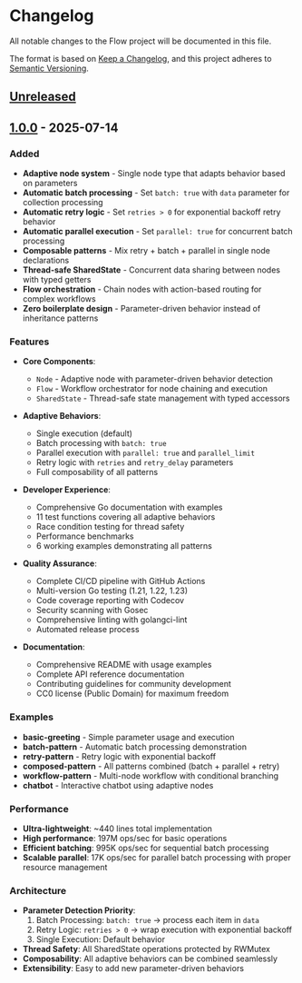 # Changelog

All notable changes to the Flow project will be documented in this file.

The format is based on [Keep a Changelog](https://keepachangelog.com/en/1.0.0/),
and this project adheres to [Semantic Versioning](https://semver.org/spec/v2.0.0.html).

## [Unreleased]

## [1.0.0] - 2025-07-14

### Added
- **Adaptive node system** - Single node type that adapts behavior based on parameters
- **Automatic batch processing** - Set `batch: true` with `data` parameter for collection processing
- **Automatic retry logic** - Set `retries > 0` for exponential backoff retry behavior
- **Automatic parallel execution** - Set `parallel: true` for concurrent batch processing
- **Composable patterns** - Mix retry + batch + parallel in single node declarations
- **Thread-safe SharedState** - Concurrent data sharing between nodes with typed getters
- **Flow orchestration** - Chain nodes with action-based routing for complex workflows
- **Zero boilerplate design** - Parameter-driven behavior instead of inheritance patterns

### Features
- **Core Components**:
  - `Node` - Adaptive node with parameter-driven behavior detection
  - `Flow` - Workflow orchestrator for node chaining and execution
  - `SharedState` - Thread-safe state management with typed accessors

- **Adaptive Behaviors**:
  - Single execution (default)
  - Batch processing with `batch: true`
  - Parallel execution with `parallel: true` and `parallel_limit`
  - Retry logic with `retries` and `retry_delay` parameters
  - Full composability of all patterns

- **Developer Experience**:
  - Comprehensive Go documentation with examples
  - 11 test functions covering all adaptive behaviors
  - Race condition testing for thread safety
  - Performance benchmarks
  - 6 working examples demonstrating all patterns

- **Quality Assurance**:
  - Complete CI/CD pipeline with GitHub Actions
  - Multi-version Go testing (1.21, 1.22, 1.23)
  - Code coverage reporting with Codecov
  - Security scanning with Gosec
  - Comprehensive linting with golangci-lint
  - Automated release process

- **Documentation**:
  - Comprehensive README with usage examples
  - Complete API reference documentation
  - Contributing guidelines for community development
  - CC0 license (Public Domain) for maximum freedom

### Examples
- **basic-greeting** - Simple parameter usage and execution
- **batch-pattern** - Automatic batch processing demonstration
- **retry-pattern** - Retry logic with exponential backoff
- **composed-pattern** - All patterns combined (batch + parallel + retry)
- **workflow-pattern** - Multi-node workflow with conditional branching
- **chatbot** - Interactive chatbot using adaptive nodes

### Performance
- **Ultra-lightweight**: ~440 lines total implementation
- **High performance**: 197M ops/sec for basic operations
- **Efficient batching**: 995K ops/sec for sequential batch processing
- **Scalable parallel**: 17K ops/sec for parallel batch processing with proper resource management

### Architecture
- **Parameter Detection Priority**:
  1. Batch Processing: `batch: true` → process each item in `data`
  2. Retry Logic: `retries > 0` → wrap execution with exponential backoff
  3. Single Execution: Default behavior
- **Thread Safety**: All SharedState operations protected by RWMutex
- **Composability**: All adaptive behaviors can be combined seamlessly
- **Extensibility**: Easy to add new parameter-driven behaviors

[Unreleased]: https://github.com/joemocha/flow/compare/v1.0.0...HEAD
[1.0.0]: https://github.com/joemocha/flow/releases/tag/v1.0.0
